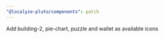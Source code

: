 ```yaml
---
"@localyze-pluto/components": patch
---
```


Add building-2, pie-chart, puzzle and wallet as available icons
